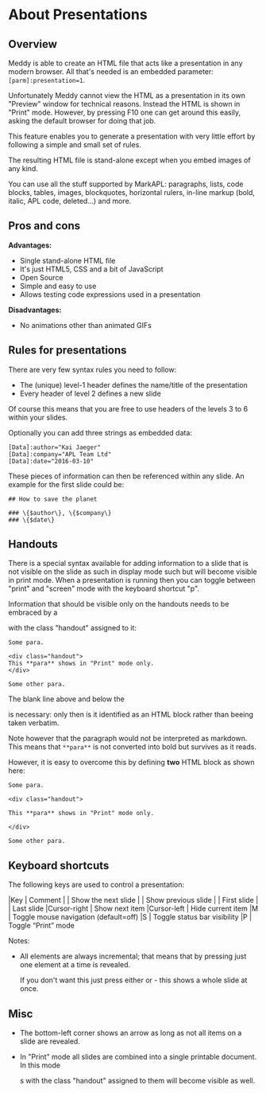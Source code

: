 # About Presentations

## Overview

Meddy is able to create an HTML file that acts like a presentation in any modern browser. All that's needed is an embedded parameter: `[parm]:presentation=1`.

Unfortunately Meddy cannot view the HTML as a presentation in its own "Preview" window for technical reasons. Instead the HTML is shown in "Print" mode. However, by pressing F10 one can get around this easily, asking the default browser for doing that job.

This feature enables you to generate a presentation with very little effort by following a simple and small set of rules.

The resulting HTML file is stand-alone except when you embed images of any kind.

You can use all the stuff supported by MarkAPL: paragraphs, lists, code blocks, tables, images, blockquotes, horizontal rulers, in-line markup (bold, italic, APL code, deleted…) and more.

## Pros and cons

**Advantages:**

* Single stand-alone HTML file
* It's just HTML5, CSS and a bit of JavaScript
* Open Source
* Simple and easy to use
* Allows testing code expressions used in a presentation

**Disadvantages:**

* No animations other than animated GIFs

## Rules for presentations

There are very few syntax rules you need to follow:

* The (unique) level-1 header defines the name/title of the presentation
* Every header of level 2 defines a new slide

Of course this means that you are free to use headers of the levels 3 to 6 within your slides.

Optionally you can add three strings as embedded data:

```
[Data]:author="Kai Jaeger"
[Data]:company="APL Team Ltd"
[Data]:date="2016-03-10"
```

These pieces of information can then be referenced within any slide. An example for the first slide could be:

```
## How to save the planet

### \{$author\}, \{$company\}
### \{$date\}
```

## Handouts

There is a special syntax available for adding information to a slide that is not visible on the slide as such in display mode such but will become visible in print mode. When a presentation is running then you can toggle between "print" and "screen" mode with the keyboard shortcut "p".

Information that should be visible only on the handouts needs to be embraced by a <div> with the class "handout" assigned to it:

```
Some para.

<div class="handout">
This **para** shows in "Print" mode only.
</div>

Some other para.
```

The blank line above and below the <div> is necessary: only then is it identified as an HTML block rather than beeing taken verbatim.

Note however that the paragraph would not be interpreted as markdown. This means that `**para**` is not converted into bold but survives as it reads.

However, it is easy to overcome this by defining **two** HTML block as shown here:

```
Some para.

<div class="handout">

This **para** shows in "Print" mode only.

</div>

Some other para.
```


## Keyboard shortcuts

The following keys are used to control a presentation:

|Key          | Comment
|<PgDn>       | Show the next slide
|<PgUp>       | Show previous slide
|<Home>       | First slide
|<End>        | Last slide
|Cursor-right | Show next item
|Cursor-left  |    Hide current item
|M            | Toggle mouse navigation (default=off)
|S            | Toggle status bar visibility
|P            | Toggle “Print” mode 

Notes:

* All elements are always incremental; that means that by pressing <CursorRight> just one element at a time is revealed.

  If you don't want this just press either <PgDn> or <Enter> - this shows a whole slide at once.

## Misc
 
* The bottom-left corner shows an arrow as long as not all items on a slide are revealed.

* In "Print" mode all slides are combined into a single printable document. In this mode <div>s with the class "handout" assigned to them will become visible as well.